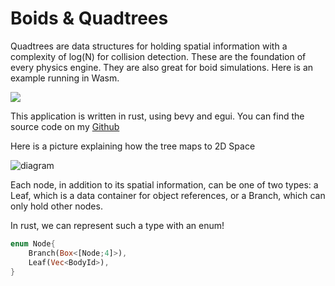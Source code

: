 # Boids & Quadtrees

Quadtrees are data structures for holding spatial information with a complexity of log(N) for collision detection. These are the foundation of every physics engine. They are also great for boid simulations. Here is an example running in Wasm.


<bevy-runner wasm-path="/media/QuadtreesInRust/boids-quadtree_bg.wasm.gz" canvas-id="boid-canvas" script-path="/media/QuadtreesInRust/boids-quadtree.js" height="800" style="background-color:black;">
    <img style="margin: 0 auto;display:block;" src="/media/QuadtreesInRust/cover.jpg"/>
</bevy-runner>


This application is written in rust, using bevy and egui. You can find the source code on my [Github](https://github.com/Lommix/quadtree_boid_simulation)

Here is a picture explaining how the tree maps to 2D Space

![diagram](/media/QuadtreesInRust/quad.jpg)


Each node, in addition to its spatial information, can be one of two types: a Leaf, which is a data container for object references, or a Branch, which can only hold other nodes.


In rust, we can represent such a type with an enum!

```rust
enum Node{
    Branch(Box<[Node;4]>),
    Leaf(Vec<BodyId>),
}
```
